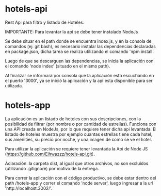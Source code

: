 # hotels-api

Rest Api para filtro y listado de Hoteles.

IMPORTANTE: Para levantar la api se debe tener instalado NodeJs

Se debe situar en el path donde se encuentra index.js, y en la consola de comandos (ej: git bash), 
es necesario instalar las dependencias declaradas en package.json, dicha tarea se realiza utilizando el comando 'npm install'.

Luego de que se descarguen las dependencias, se inicia la aplicación con el comando 'node index' (situado en el mismo path).

Al finalizar se informará por consola que la aplicación esta escuchando en el puerto '3000', ya se inició la aplicación y la 
api esta disponible para ser utilizada.


# hotels-app

La aplicación es un listado de hoteles con sus descripciones, con la posibilidad de filtrar (por nombre o por cantidad de estrellas).
Funciona con una API creada en NodeJs, por lo que requiere tener dicha api levantada.
El listado de hoteles muestra por ejemplo cuantas estrellas tiene cada hotel, sus amenities, su precio por noche, y una imagen de como se ve el hotel.


Para utilizar la aplicación se requiere tener levantada la Api de Node JS (https://github.com/Eihwazzz/hotels-api.git).

Aclaración: la carpeta dist, al igual que otros archivos, no son excluidos (utilizando .gitignore) por motivo de la entrega.


Para correr la aplicación con el código productivo, se debe estar dentro del path /hotels-app y correr el comando 'node server', luego ingresar a la url 'http://localhost:3002/'.

